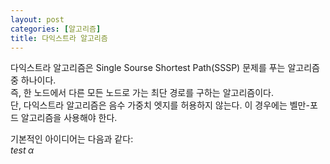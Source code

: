 ```yaml
---
layout: post
categories: [알고리즘]
title: 다익스트라 알고리즘
---
```


다익스트라 알고리즘은 Single Sourse Shortest Path(SSSP) 문제를 푸는 알고리즘 중 하나이다.  
즉, 한 노드에서 다른 모든 노드로 가는 최단 경로를 구하는 알고리즘이다.  
단, 다익스트라 알고리즘은 음수 가중치 엣지를 허용하지 않는다. 이 경우에는 벨만-포드 알고리즘을 사용해야 한다.

기본적인 아이디어는 다음과 같다:  
$test\; \alpha$
